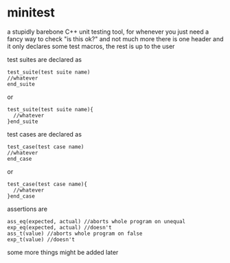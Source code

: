 # minitest
a stupidly barebone C++ unit testing tool, for whenever you just need a fancy way to check "is this ok?" and not much more
there is one header and it only declares some test macros, the rest is up to the user

test suites are declared as
```
test_suite(test suite name)
//whatever
end_suite
```
or
```
test_suite(test suite name){
  //whatever
}end_suite
```

test cases are declared as
```
test_case(test case name)
//whatever
end_case
```
or
```
test_case(test case name){
  //whatever
}end_case
```

assertions are
```
ass_eq(expected, actual) //aborts whole program on unequal
exp_eq(expected, actual) //doesn't
ass_t(value) //aborts whole program on false
exp_t(value) //doesn't
```
some more things might be added later
